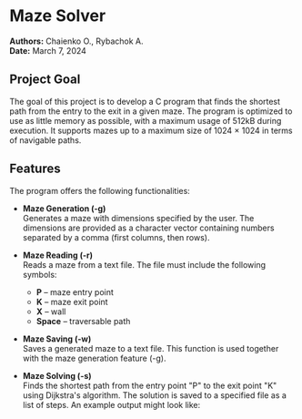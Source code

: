 # Maze Solver

**Authors:** Chaienko O., Rybachok A.   
**Date:** March 7, 2024

## Project Goal

The goal of this project is to develop a C program that finds the shortest path from the entry to the exit in a given maze. The program is optimized to use as little memory as possible, with a maximum usage of 512kB during execution. It supports mazes up to a maximum size of 1024 × 1024 in terms of navigable paths.

## Features

The program offers the following functionalities:

- **Maze Generation (-g)**  
  Generates a maze with dimensions specified by the user. The dimensions are provided as a character vector containing numbers separated by a comma (first columns, then rows).

- **Maze Reading (-r)**  
  Reads a maze from a text file. The file must include the following symbols:
  - **P** – maze entry point
  - **K** – maze exit point
  - **X** – wall
  - **Space** – traversable path

- **Maze Saving (-w)**  
  Saves a generated maze to a text file. This function is used together with the maze generation feature (-g).

- **Maze Solving (-s)**  
  Finds the shortest path from the entry point "P" to the exit point "K" using Dijkstra's algorithm. The solution is saved to a specified file as a list of steps. An example output might look like:
